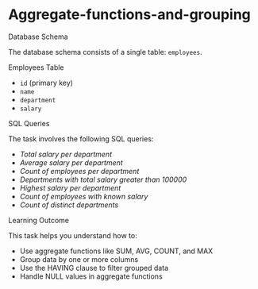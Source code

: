 # Aggregate-functions-and-grouping
Database Schema

The database schema consists of a single table: `employees`.

Employees Table
- `id` (primary key)
- `name`
- `department`
- `salary`

SQL Queries

The task involves the following SQL queries:

- *Total salary per department*
- *Average salary per department*
- *Count of employees per department*
- *Departments with total salary greater than 100000*
- *Highest salary per department*
- *Count of employees with known salary*
- *Count of distinct departments*

Learning Outcome

This task helps you understand how to:

- Use aggregate functions like SUM, AVG, COUNT, and MAX
- Group data by one or more columns
- Use the HAVING clause to filter grouped data
- Handle NULL values in aggregate functions
